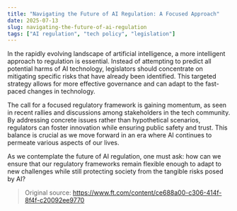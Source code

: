 ```yaml
---
title: "Navigating the Future of AI Regulation: A Focused Approach"
date: 2025-07-13
slug: navigating-the-future-of-ai-regulation
tags: ["AI regulation", "tech policy", "legislation"]
---
```


In the rapidly evolving landscape of artificial intelligence, a more intelligent approach to regulation is essential. Instead of attempting to predict all potential harms of AI technology, legislators should concentrate on mitigating specific risks that have already been identified. This targeted strategy allows for more effective governance and can adapt to the fast-paced changes in technology.

The call for a focused regulatory framework is gaining momentum, as seen in recent rallies and discussions among stakeholders in the tech community. By addressing concrete issues rather than hypothetical scenarios, regulators can foster innovation while ensuring public safety and trust. This balance is crucial as we move forward in an era where AI continues to permeate various aspects of our lives.

As we contemplate the future of AI regulation, one must ask: how can we ensure that our regulatory frameworks remain flexible enough to adapt to new challenges while still protecting society from the tangible risks posed by AI?
> Original source: https://www.ft.com/content/ce688a00-c306-414f-8f4f-c20092ee9770